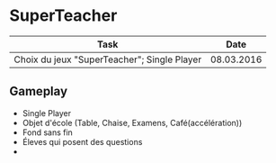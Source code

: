 # SuperTeacher

| Task                                                   |   Date     |
|--------------------------------------------------------|------------|
|Choix du jeux "SuperTeacher"; Single Player             | 08.03.2016 |


## Gameplay

- Single Player
- Objet d'école (Table, Chaise, Examens, Café(accélération))
- Fond sans fin
- Éleves qui posent des questions
- 

